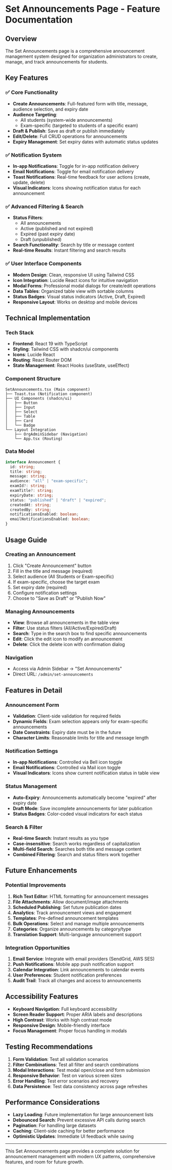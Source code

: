 # Set Announcements Page - Feature Documentation

## Overview

The Set Announcements page is a comprehensive announcement management system designed for organization administrators to create, manage, and track announcements for students.

## Key Features

### ✅ Core Functionality

- **Create Announcements**: Full-featured form with title, message, audience selection, and expiry date
- **Audience Targeting**:
  - All students (system-wide announcements)
  - Exam-specific (targeted to students of a specific exam)
- **Draft & Publish**: Save as draft or publish immediately
- **Edit/Delete**: Full CRUD operations for announcements
- **Expiry Management**: Set expiry dates with automatic status updates

### ✅ Notification System

- **In-app Notifications**: Toggle for in-app notification delivery
- **Email Notifications**: Toggle for email notification delivery
- **Toast Notifications**: Real-time feedback for user actions (create, update, delete)
- **Visual Indicators**: Icons showing notification status for each announcement

### ✅ Advanced Filtering & Search

- **Status Filters**:
  - All announcements
  - Active (published and not expired)
  - Expired (past expiry date)
  - Draft (unpublished)
- **Search Functionality**: Search by title or message content
- **Real-time Results**: Instant filtering and search results

### ✅ User Interface Components

- **Modern Design**: Clean, responsive UI using Tailwind CSS
- **Icon Integration**: Lucide React icons for intuitive navigation
- **Modal Forms**: Professional modal dialogs for create/edit operations
- **Data Tables**: Organized table view with sortable columns
- **Status Badges**: Visual status indicators (Active, Draft, Expired)
- **Responsive Layout**: Works on desktop and mobile devices

## Technical Implementation

### Tech Stack

- **Frontend**: React 19 with TypeScript
- **Styling**: Tailwind CSS with shadcn/ui components
- **Icons**: Lucide React
- **Routing**: React Router DOM
- **State Management**: React Hooks (useState, useEffect)

### Component Structure

```
SetAnnouncements.tsx (Main component)
├── Toast.tsx (Notification component)
├── UI Components (shadcn/ui)
│   ├── Button
│   ├── Input
│   ├── Select
│   ├── Table
│   ├── Card
│   └── Badge
└── Layout Integration
    ├── OrgAdminSidebar (Navigation)
    └── App.tsx (Routing)
```

### Data Model

```typescript
interface Announcement {
  id: string;
  title: string;
  message: string;
  audience: "all" | "exam-specific";
  examId?: string;
  examTitle?: string;
  expiryDate: string;
  status: "published" | "draft" | "expired";
  createdAt: string;
  createdBy: string;
  notificationsEnabled: boolean;
  emailNotificationsEnabled: boolean;
}
```

## Usage Guide

### Creating an Announcement

1. Click "Create Announcement" button
2. Fill in the title and message (required)
3. Select audience (All Students or Exam-specific)
4. If exam-specific, choose the target exam
5. Set expiry date (required)
6. Configure notification settings
7. Choose to "Save as Draft" or "Publish Now"

### Managing Announcements

- **View**: Browse all announcements in the table view
- **Filter**: Use status filters (All/Active/Expired/Draft)
- **Search**: Type in the search box to find specific announcements
- **Edit**: Click the edit icon to modify an announcement
- **Delete**: Click the delete icon with confirmation dialog

### Navigation

- Access via Admin Sidebar → "Set Announcements"
- Direct URL: `/admin/set-announcements`

## Features in Detail

### Announcement Form

- **Validation**: Client-side validation for required fields
- **Dynamic Fields**: Exam selection appears only for exam-specific announcements
- **Date Constraints**: Expiry date must be in the future
- **Character Limits**: Reasonable limits for title and message length

### Notification Settings

- **In-app Notifications**: Controlled via Bell icon toggle
- **Email Notifications**: Controlled via Mail icon toggle
- **Visual Indicators**: Icons show current notification status in table view

### Status Management

- **Auto-Expiry**: Announcements automatically become "expired" after expiry date
- **Draft Mode**: Save incomplete announcements for later publication
- **Status Badges**: Color-coded visual indicators for each status

### Search & Filter

- **Real-time Search**: Instant results as you type
- **Case-insensitive**: Search works regardless of capitalization
- **Multi-field Search**: Searches both title and message content
- **Combined Filtering**: Search and status filters work together

## Future Enhancements

### Potential Improvements

1. **Rich Text Editor**: HTML formatting for announcement messages
2. **File Attachments**: Allow document/image attachments
3. **Scheduled Publishing**: Set future publication dates
4. **Analytics**: Track announcement views and engagement
5. **Templates**: Pre-defined announcement templates
6. **Bulk Operations**: Select and manage multiple announcements
7. **Categories**: Organize announcements by category/type
8. **Translation Support**: Multi-language announcement support

### Integration Opportunities

1. **Email Service**: Integrate with email providers (SendGrid, AWS SES)
2. **Push Notifications**: Mobile app push notification support
3. **Calendar Integration**: Link announcements to calendar events
4. **User Preferences**: Student notification preferences
5. **Audit Trail**: Track all changes and access to announcements

## Accessibility Features

- **Keyboard Navigation**: Full keyboard accessibility
- **Screen Reader Support**: Proper ARIA labels and descriptions
- **High Contrast**: Works with high contrast mode
- **Responsive Design**: Mobile-friendly interface
- **Focus Management**: Proper focus handling in modals

## Testing Recommendations

1. **Form Validation**: Test all validation scenarios
2. **Filter Combinations**: Test all filter and search combinations
3. **Modal Interactions**: Test modal open/close and form submission
4. **Responsive Behavior**: Test on various screen sizes
5. **Error Handling**: Test error scenarios and recovery
6. **Data Persistence**: Test data consistency across page refreshes

## Performance Considerations

- **Lazy Loading**: Future implementation for large announcement lists
- **Debounced Search**: Prevent excessive API calls during search
- **Pagination**: For handling large datasets
- **Caching**: Client-side caching for better performance
- **Optimistic Updates**: Immediate UI feedback while saving

---

This Set Announcements page provides a complete solution for announcement management with modern UX patterns, comprehensive features, and room for future growth.
